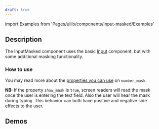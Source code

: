 ```yaml
---
draft: true
---
```


import Examples from 'Pages/uilib/components/input-masked/Examples'

## Description

The InputMasked component uses the basic [Input](/uilib/components/input) component, but with some additional masking functionality.

### How to use

You may read more about the [properties you can use](/uilib/components/input-masked#tab-properties) on `number_mask`.

**NB:** If the property `show_mask` is `true`, screen readers will read the mask once the user is entering the text field. Also the user will hear the mask during typing. This behavior can both have positive and negative side effects to the user.

## Demos

<Examples />
